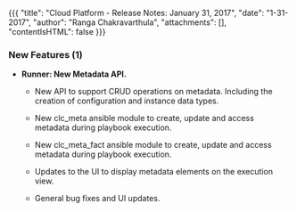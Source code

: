 {{{
"title": "Cloud Platform - Release Notes: January 31, 2017",
"date": "1-31-2017",
"author": "Ranga Chakravarthula",
"attachments": [],
"contentIsHTML": false
}}}

### New Features (1)

* __Runner: New Metadata API.__

  * New API to support CRUD operations on metadata.
    Including the creation of configuration and instance data types.

  * New clc_meta ansible module to create, update and access metadata during playbook execution.

  * New clc_meta_fact ansible module to create, update and access metadata during playbook execution.

  * Updates to the UI to display metadata elements on the execution view.

  * General bug fixes and UI updates.
